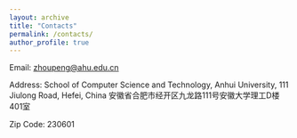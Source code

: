 ```yaml
---
layout: archive
title: "Contacts"
permalink: /contacts/
author_profile: true
---
```

Email: zhoupeng@ahu.edu.cn

Address: School of Computer Science and Technology, Anhui University, 111 Jiulong Road, Hefei, China 安徽省合肥市经开区九龙路111号安徽大学理工D楼401室

Zip Code: 230601




